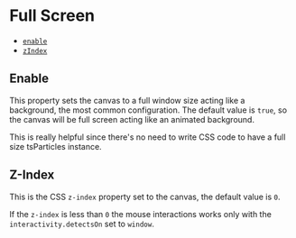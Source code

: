 # Full Screen

-   [`enable`](#enable)
-   [`zIndex`](#Z-Index)

## Enable

This property sets the canvas to a full window size acting like a background, the most common configuration. The default
value is `true`, so the canvas will be full screen acting like an animated background.

This is really helpful since there's no need to write CSS code to have a full size tsParticles instance.

## Z-Index

This is the CSS `z-index` property set to the canvas, the default value is `0`.

If the `z-index` is less than `0` the mouse interactions works only with the `interactivity.detectsOn` set to `window`.
